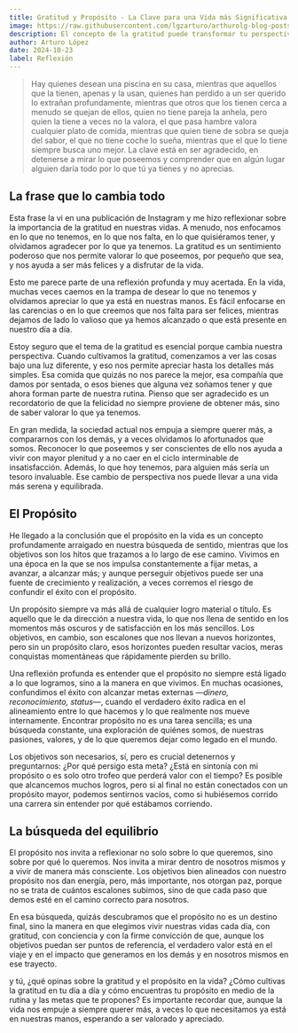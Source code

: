 ```yaml
---
title: Gratitud y Propósito - La Clave para una Vida más Significativa
image: https://raw.githubusercontent.com/lgzarturo/arthurolg-blog-posts/refs/heads/main/articles/images/gratitud-y-proposito.webp
description: El concepto de la gratitud puede transformar tu perspectiva de vida y alinear tus objetivos con un propósito más profundo. Explora reflexiones sobre el valor de apreciar lo que ya tienes.
author: Arturo López
date: 2024-10-23
label: Reflexión
---
```


> Hay quienes desean una piscina en su casa, mientras que aquellos que la tienen, apenas y la usan, quienes han perdido a un ser querido lo extrañan profundamente, mientras que otros que los tienen cerca a menudo se quejan de ellos, quien no tiene pareja la anhela, pero quien la tiene a veces no la valora, el que pasa hambre valora cualquier plato de comida, mientras que quien tiene de sobra se queja del sabor, el que no tiene coche lo sueña, mientras que el que lo tiene siempre busca uno mejor. La clave está en ser agradecido, en detenerse a mirar lo que poseemos y comprender que en algún lugar alguien daría todo por lo que tú ya tienes y no aprecias.

## La frase que lo cambia todo

Esta frase la vi en una publicación de Instagram y me hizo reflexionar sobre la importancia de la gratitud en nuestras vidas. A menudo, nos enfocamos en lo que no tenemos, en lo que nos falta, en lo que quisiéramos tener, y olvidamos agradecer por lo que ya tenemos. La gratitud es un sentimiento poderoso que nos permite valorar lo que poseemos, por pequeño que sea, y nos ayuda a ser más felices y a disfrutar de la vida.

Esto me parece parte de una reflexión profunda y muy acertada. En la vida, muchas veces caemos en la trampa de desear lo que no tenemos y olvidamos apreciar lo que ya está en nuestras manos. Es fácil enfocarse en las carencias o en lo que creemos que nos falta para ser felices, mientras dejamos de lado lo valioso que ya hemos alcanzado o que está presente en nuestro día a día.

Estoy seguro que el tema de la gratitud es esencial porque cambia nuestra perspectiva. Cuando cultivamos la gratitud, comenzamos a ver las cosas bajo una luz diferente, y eso nos permite apreciar hasta los detalles más simples. Esa comida que quizás no nos parece la mejor, esa compañía que damos por sentada, o esos bienes que alguna vez soñamos tener y que ahora forman parte de nuestra rutina. Pienso que ser agradecido es un recordatorio de que la felicidad no siempre proviene de obtener más, sino de saber valorar lo que ya tenemos.

En gran medida, la sociedad actual nos empuja a siempre querer más, a compararnos con los demás, y a veces olvidamos lo afortunados que somos. Reconocer lo que poseemos y ser conscientes de ello nos ayuda a vivir con mayor plenitud y a no caer en el ciclo interminable de insatisfacción. Además, lo que hoy tenemos, para alguien más sería un tesoro invaluable. Ese cambio de perspectiva nos puede llevar a una vida más serena y equilibrada.

## El Propósito

He llegado a la conclusión que el propósito en la vida es un concepto profundamente arraigado en nuestra búsqueda de sentido, mientras que los objetivos son los hitos que trazamos a lo largo de ese camino. Vivimos en una época en la que se nos impulsa constantemente a fijar metas, a avanzar, a alcanzar más; y aunque perseguir objetivos puede ser una fuente de crecimiento y realización, a veces corremos el riesgo de confundir el éxito con el propósito.

Un propósito siempre va más allá de cualquier logro material o título. Es aquello que le da dirección a nuestra vida, lo que nos llena de sentido en los momentos más oscuros y de satisfacción en los más sencillos. Los objetivos, en cambio, son escalones que nos llevan a nuevos horizontes, pero sin un propósito claro, esos horizontes pueden resultar vacíos, meras conquistas momentáneas que rápidamente pierden su brillo.

Una reflexión profunda es entender que el propósito no siempre está ligado a lo que logramos, sino a la manera en que vivimos. En muchas ocasiones, confundimos el éxito con alcanzar metas externas *—dinero, reconocimiento, status—*, cuando el verdadero éxito radica en el alineamiento entre lo que hacemos y lo que realmente nos mueve internamente. Encontrar propósito no es una tarea sencilla; es una búsqueda constante, una exploración de quiénes somos, de nuestras pasiones, valores, y de lo que queremos dejar como legado en el mundo.

Los objetivos son necesarios, sí, pero es crucial detenernos y preguntarnos: ¿Por qué persigo esta meta? ¿Está en sintonía con mi propósito o es solo otro trofeo que perderá valor con el tiempo? Es posible que alcancemos muchos logros, pero si al final no están conectados con un propósito mayor, podemos sentirnos vacíos, como si hubiésemos corrido una carrera sin entender por qué estábamos corriendo.

## La búsqueda del equilibrio

El propósito nos invita a reflexionar no solo sobre lo que queremos, sino sobre por qué lo queremos. Nos invita a mirar dentro de nosotros mismos y a vivir de manera más consciente. Los objetivos bien alineados con nuestro propósito nos dan energía, pero, más importante, nos otorgan paz, porque no se trata de cuántos escalones subimos, sino de que cada paso que demos esté en el camino correcto para nosotros.

En esa búsqueda, quizás descubramos que el propósito no es un destino final, sino la manera en que elegimos vivir nuestras vidas cada día, con gratitud, con conciencia y con la firme convicción de que, aunque los objetivos puedan ser puntos de referencia, el verdadero valor está en el viaje y en el impacto que generamos en los demás y en nosotros mismos en ese trayecto.

y tú, ¿qué opinas sobre la gratitud y el propósito en la vida? ¿Cómo cultivas la gratitud en tu día a día y cómo encuentras tu propósito en medio de la rutina y las metas que te propones? Es importante recordar que, aunque la vida nos empuje a siempre querer más, a veces lo que necesitamos ya está en nuestras manos, esperando a ser valorado y apreciado.

